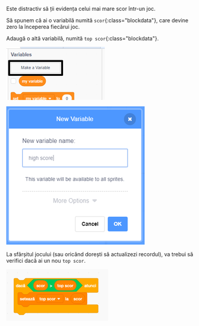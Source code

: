 Este distractiv să ții evidența celui mai mare scor într-un joc.

Să spunem că ai o variabilă numită `scor`{:class="blockdata"}, care devine zero la începerea fiecărui joc.

Adaugă o altă variabilă, numită `top scor`{:class="blockdata"}.

![variables menu with Make a Variable highlighted](images/make-variable-annotated.png)

![new variable popup box with high score as the variable name](images/make-high-score-variable.png)

La sfârșitul jocului (sau oricând dorești să actualizezi recordul), va trebui să verifici dacă ai un nou `top scor`.

![code blocks require to make high score equal score](images/check-for-high-score.png)
